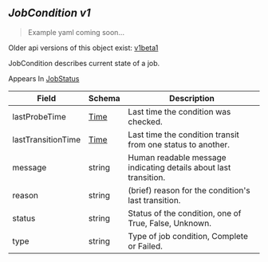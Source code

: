 ## *JobCondition v1*

> Example yaml coming soon...

<aside class="notice">Older api versions of this object exist: <a href="#jobcondition-v1beta1">v1beta1</a> </aside>

JobCondition describes current state of a job.

<aside class="notice">
Appears In  <a href="#jobstatus-v1">JobStatus</a> </aside>

Field        | Schema     | Description
------------ | ---------- | -----------
lastProbeTime | [Time](#time-unversioned) | Last time the condition was checked.
lastTransitionTime | [Time](#time-unversioned) | Last time the condition transit from one status to another.
message | string | Human readable message indicating details about last transition.
reason | string | (brief) reason for the condition's last transition.
status | string | Status of the condition, one of True, False, Unknown.
type | string | Type of job condition, Complete or Failed.

